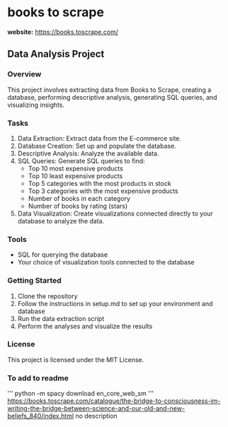 # books to scrape

**website:** https://books.toscrape.com/

## Data Analysis Project

### Overview
This project involves extracting data from Books to Scrape, creating a database, performing descriptive analysis, generating SQL queries, and visualizing insights.

### Tasks
1. Data Extraction: Extract data from the E-commerce site.
2. Database Creation: Set up and populate the database.
3. Descriptive Analysis: Analyze the available data.
4. SQL Queries: Generate SQL queries to find:
    - Top 10 most expensive products
    - Top 10 least expensive products
    - Top 5 categories with the most products in stock
    - Top 3 categories with the most expensive products
    - Number of books in each category
    - Number of books by rating (stars)
5. Data Visualization: Create visualizations connected directly to your database to analyze the data.

### Tools
- SQL for querying the database
- Your choice of visualization tools connected to the database

### Getting Started
1. Clone the repository
2. Follow the instructions in setup.md to set up your environment and database
3. Run the data extraction script
4. Perform the analyses and visualize the results

### License
This project is licensed under the MIT License.

### To add to readme
'''
python -m spacy download en_core_web_sm
'''
https://books.toscrape.com/catalogue/the-bridge-to-consciousness-im-writing-the-bridge-between-science-and-our-old-and-new-beliefs_840/index.html no description